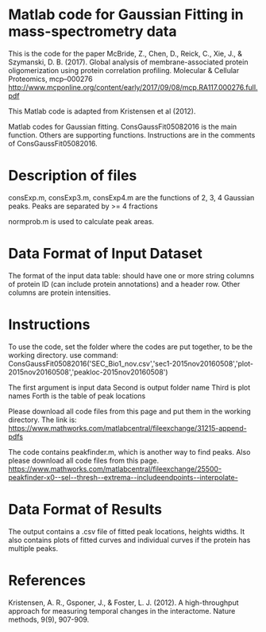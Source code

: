 # Matlab code for Gaussian Fitting in mass-spectrometry data

This is the code for the paper
McBride, Z., Chen, D., Reick, C., Xie, J., & Szymanski, D. B. (2017). Global analysis of membrane-associated protein oligomerization using protein correlation profiling. Molecular & Cellular Proteomics, mcp–000276
http://www.mcponline.org/content/early/2017/09/08/mcp.RA117.000276.full.pdf

This Matlab code is adapted from Kristensen et al (2012).

Matlab codes for Gaussian fitting. ConsGaussFit05082016 is the main function. Others are supporting functions.
Instructions are in the comments of ConsGaussFit05082016.

# Description of files
consExp.m, consExp3.m, consExp4.m are the functions of 2, 3, 4 Gaussian peaks. Peaks are separated by >= 4 fractions

normprob.m is used to calculate peak areas.

# Data Format of Input Dataset
The format of the input data table: should have one or more string columns of protein ID (can include protein annotations) and a header row. Other columns are protein intensities.

# Instructions
To use the code, set the folder where the codes are put together, to be the working directory.
use command:
ConsGaussFit05082016('SEC_Bio1_nov.csv','sec1-2015nov20160508','plot-2015nov20160508','peakloc-2015nov20160508')

The first argument is input data
Second is output folder name
Third is plot names
Forth is the table of peak locations

Please download all code files from this page and put them in the working directory.
The link is:
https://www.mathworks.com/matlabcentral/fileexchange/31215-append-pdfs

The code contains peakfinder.m, which is another way to find peaks. Also please download all code files from this page.
https://www.mathworks.com/matlabcentral/fileexchange/25500-peakfinder-x0--sel--thresh--extrema--includeendpoints--interpolate-

# Data Format of Results
The output contains a .csv file of fitted peak locations, heights widths. It also contains plots of fitted curves and individual curves if the protein has multiple peaks.

# References
Kristensen, A. R., Gsponer, J., & Foster, L. J. (2012). A high-throughput approach for measuring temporal changes in the interactome. Nature methods, 9(9), 907-909.
